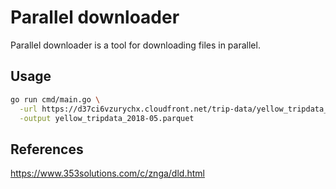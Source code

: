 # Parallel downloader

Parallel downloader is a tool for downloading files in parallel.

## Usage

```bash
go run cmd/main.go \
  -url https://d37ci6vzurychx.cloudfront.net/trip-data/yellow_tripdata_2018-05.parquet \
  -output yellow_tripdata_2018-05.parquet
```

## References

<https://www.353solutions.com/c/znga/dld.html>
